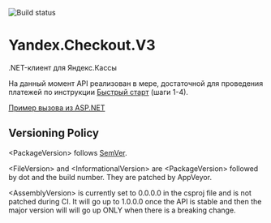 ![Build status](https://ci.appveyor.com/api/projects/status/80n6r6lbn2c7p34o?svg=true)


# Yandex.Checkout.V3

.NET-клиент для Яндекс.Кассы

На данный момент API реализован в мере, достаточной для проведения платежей по инструкции [Быстрый старт](https://kassa.yandex.ru/docs/guides/#bystryj-start) (шаги 1-4). 

[Пример вызова из ASP.NET](https://github.com/morpher-ru/Yandex.Checkout.V3/blob/master/AspNetSample/Default.aspx.cs)

## Versioning Policy

&lt;PackageVersion&gt; follows [SemVer](https://semver.org/).

&lt;FileVersion&gt; and &lt;InformationalVersion&gt; are &lt;PackageVersion&gt; followed by dot and the build number. They are patched by AppVeyor.

&lt;AssemblyVersion&gt; is currently set to 0.0.0.0 in the csproj file and is not patched during CI. It will go up to 1.0.0.0 once the API is stable and then the major version will will go up ONLY when there is a breaking change.

